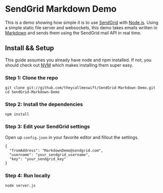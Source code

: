 # SendGrid Markdown Demo

This is a demo showing how simple it is to use
[SendGrid](http://sendgrid.com/) with [Node.js](http://nodejs.org/).  Using a
simple static file server and websockets, this demo takes emails written in
[Markdown](http://daringfireball.net/projects/markdown/syntax) and sends them
using the SendGrid mail API in real time.

## Install && Setup

This guide assumes you already have node and npm installed. If not, you should
check out [NVM](https://github.com/creationix/nvm) which makes installing them
super easy.

### Step 1: Clone the repo

    git clone git://github.com/theycallmeswift/SendGrid-Markdown-Demo.git
    cd SendGrid-Markdown-Demo

### Step 2: Install the dependencies

    npm install

### Step 3: Edit your SendGrid settings

Open up `config.json` in your favorite editor and fillout the settings.

    {
      "fromAddress": "MarkdownDemo@sendgrid.com",
      "username": "your_sendgrid_username",
      "key": "your_sendgrid_key"
    }

### Step 4: Run locally

    node server.js
